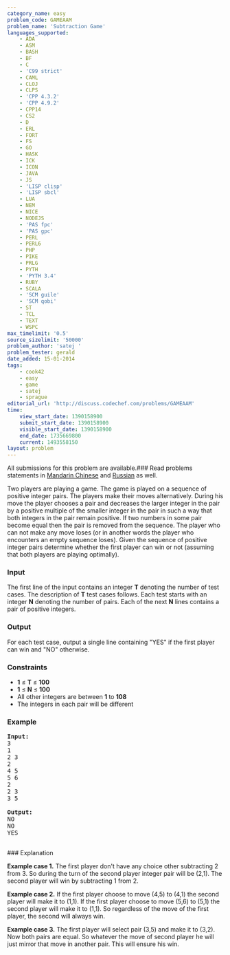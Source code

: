 ```yaml
---
category_name: easy
problem_code: GAMEAAM
problem_name: 'Subtraction Game'
languages_supported:
    - ADA
    - ASM
    - BASH
    - BF
    - C
    - 'C99 strict'
    - CAML
    - CLOJ
    - CLPS
    - 'CPP 4.3.2'
    - 'CPP 4.9.2'
    - CPP14
    - CS2
    - D
    - ERL
    - FORT
    - FS
    - GO
    - HASK
    - ICK
    - ICON
    - JAVA
    - JS
    - 'LISP clisp'
    - 'LISP sbcl'
    - LUA
    - NEM
    - NICE
    - NODEJS
    - 'PAS fpc'
    - 'PAS gpc'
    - PERL
    - PERL6
    - PHP
    - PIKE
    - PRLG
    - PYTH
    - 'PYTH 3.4'
    - RUBY
    - SCALA
    - 'SCM guile'
    - 'SCM qobi'
    - ST
    - TCL
    - TEXT
    - WSPC
max_timelimit: '0.5'
source_sizelimit: '50000'
problem_author: 'satej '
problem_tester: gerald
date_added: 15-01-2014
tags:
    - cook42
    - easy
    - game
    - satej
    - sprague
editorial_url: 'http://discuss.codechef.com/problems/GAMEAAM'
time:
    view_start_date: 1390158900
    submit_start_date: 1390158900
    visible_start_date: 1390158900
    end_date: 1735669800
    current: 1493558150
layout: problem
---
```

All submissions for this problem are available.###  Read problems statements in [Mandarin Chinese](http://www.codechef.com/download/translated/COOK42/mandarin/GAMEAAM.pdf) and [Russian](http://www.codechef.com/download/translated/COOK42/russian/GAMEAAM.pdf) as well.

Two players are playing a game. The game is played on a sequence of positive integer pairs. The players make their moves alternatively. During his move the player chooses a pair and decreases the larger integer in the pair by a positive multiple of the smaller integer in the pair in such a way that both integers in the pair remain positive. If two numbers in some pair become equal then the pair is removed from the sequence. The player who can not make any move loses (or in another words the player who encounters an empty sequence loses). Given the sequence of positive integer pairs determine whether the first player can win or not (assuming that both players are playing optimally).

### Input

The first line of the input contains an integer **T** denoting the number of test cases. The description of **T** test cases follows.
Each test starts with an integer **N** denoting the number of pairs. Each of the next **N** lines contains a pair of positive integers.

### Output

For each test case, output a single line containing "YES" if the first player can win and "NO" otherwise.

### Constraints

- **1** ≤ **T** ≤ **100**
- **1** ≤ **N** ≤ **100**
- All other integers are between **1** to **108**
- The integers in each pair will be different

### Example

<pre><b>Input:</b>
3
1
2 3
2
4 5
5 6
2
2 3
3 5

<b>Output:</b>
NO
NO
YES

</pre>### Explanation

**Example case 1.** The first player don't have any choice other subtracting 2 from 3. So during the turn of the second player integer pair will be (2,1). The second player will win by subtracting 1 from 2.

**Example case 2.** If the first player choose to move (4,5) to (4,1) the second player will make it to (1,1). If the first player choose to move (5,6) to (5,1) the second player will make it to (1,1). So regardless of the move of the first player, the second will always win.

**Example case 3.** The first player will select pair (3,5) and make it to (3,2). Now both pairs are equal. So whatever the move of second player he will just mirror that move in another pair. This will ensure his win.
